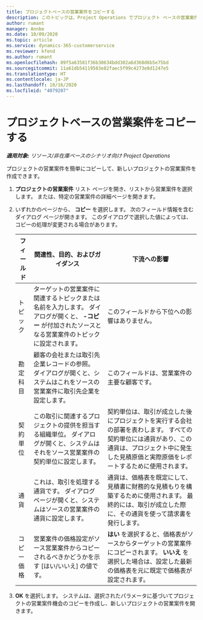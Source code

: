 ```yaml
---
title: プロジェクトベースの営業案件をコピーする
description: このトピックは、Project Operations でプロジェクト ベースの営業案件をコピーする方法について説明します。
author: rumant
manager: Annbe
ms.date: 10/09/2020
ms.topic: article
ms.service: dynamics-365-customerservice
ms.reviewer: kfend
ms.author: rumant
ms.openlocfilehash: 89f5a63581f36b30634bdd302a6d360d6b5e75bd
ms.sourcegitcommit: 11a61db54119503e82faec5f99c4273e8d1247e5
ms.translationtype: HT
ms.contentlocale: ja-JP
ms.lasthandoff: 10/16/2020
ms.locfileid: "4079207"
---
```

# <a name="copy-project-based-opportunities"></a>プロジェクトベースの営業案件をコピーする

_**適用対象:** リソース/非在庫ベースのシナリオ向け Project Operations_


プロジェクトの営業案件を簡単にコピーして、新しいプロジェクトの営業案件を作成できます。 

1. **プロジェクトの営業案件** リスト ページを開き、リストから営業案件を選択します。 または、特定の営業案件の詳細ページを開きます。 
2. いずれかのページから、 **コピー** を選択します。 次のフィールド情報を含むダイアログ ページが開きます。 このダイアログで選択した値によっては、コピーの処理が変更される場合があります。

    | **フィールド** | **関連性、目的、およびガイダンス** | **下流への影響** |
    | --- | --- | --- |
    | トピック | ターゲットの営業案件に関連するトピックまたは名前を入力します。 ダイアログが開くと、 **-コピー** が付加されたソースとなる営業案件のトピックに設定されます。 | このフィールドから下位への影響はありません。 |
    | 勘定科目 | 顧客の会社または取引先企業レコードの参照。 ダイアログが開くと、システムはこれをソースの営業案件に取引先企業を設定します。 | このフィールドは、営業案件の主要な顧客です。 |
    | 契約単位 | この取引に関連するプロジェクトの提供を担当する組織単位。 ダイアログが開くと、システムはそれをソース営業案件の契約単位に設定します。 | 契約単位は、取引が成立した後にプロジェクトを実行する会社の部署を表わします。 すべての契約単位には通貨があり、この通貨は、プロジェクト中に発生した見積原価と実際原価をレポートするために使用されます。 |
    | 通貨 | これは、取引を処理する通貨です。 ダイアログ ページが開くと、システムはソースの営業案件の通貨に設定します。 | 通貨は、価格表を既定にして、見積書に財務的な見積もりを構築するために使用されます。 最終的には、取引が成立した際に、その通貨を使って請求書を発行します。 |
    | コピー価格 | 営業案件の価格設定がソース営業案件からコピーされるべきかどうかを示す [はい/いいえ] の値です。 | **はい** を選択すると、価格表がソースからターゲットの営業案件にコピーされます。 **いいえ** を選択した場合は、設定した最新の価格表を元に既定で価格表が設定されます。 |

3. **OK** を選択します。 システムは、選択されたパラメータに基づいてプロジェクトの営業案件機会のコピーを作成し、新しいプロジェクトの営業案件を開きます。
